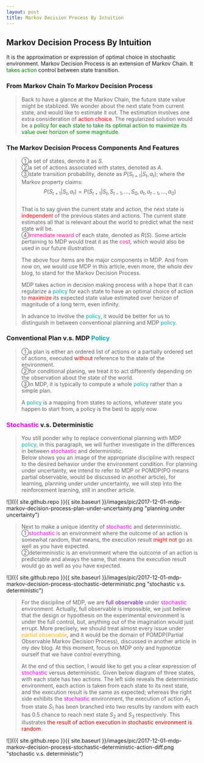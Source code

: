 ```yaml
---
layout: post
title: Markov Decision Process By Intuition
---
```


## Markov Decision Process By Intuition
<p class="message">
It is the approximation or expression of optimal choice in stochastic environment.  Markov Decision Process is an extension of Markov Chain.  It <font color="green">takes action</font> control between state transition.
</p>

### From Markov Chain To Markov Decision Process
>Back to have a glance at the Markov Chain, the future state value might be stablized.  We wonder about the next state from current state, and would like to estimate it out.  The estimation involves one extra consideration of <font color="red">action choice</font>.  The regularized solution would be a <font color="green">policy for each state to take its optimal action to maximize its value over horizon of some magnitude</font>.  

### The Markov Decision Process Components And Features
>&#10112;a set of states, denote it as $S$.  
>&#10113;a set of actions associated with states, denoted as $A$.  
>&#10114;state transition probability, denote as $P(S_{t+1}\left|S_t\right.,a_t)$; where the Markov property claims:  
$$P(S_{t+1}\left|S_t\right.,a_t)=P(S_{t+1}\left|S_t\right.,S_{t-1},\dots,S_0,a_t,a_{t-1},\dots,a_0)$$  
>That is to say given the current state and action, the next state is <font color="red">independent</font> of the previous states and actions.  The current state estimates all that is relevant about the world to predict what the next state will be.  
>&#10115;<font color="deeppink">immediate reward</font> of each state, denoted as $R(S)$.  Some article pertaining to MDP would treat it as the <font color="deeppink">cost</font>, which would also be used in our future illustration.  
>
>The above four items are the major components in MDP.  And from now on, we would use MDP in this article, even more, the whole dev blog, to stand for the Markov Decision Process.  
>
>MDP takes action in decision making process with a hope that it can regularize a <font color="#00ADAD">policy</font> for each state to have an optimal choice of action to <font color="red">maximize</font> its expected state value estimated over herizon of magnitude of a long term, even infinity.    
>
>In advance to involve the <font color="#00ADAD">policy</font>, it would be better for us to distinguish in between conventional planning and MDP <font color="#00ADAD">policy</font>.  

### Conventional Plan v.s. MDP <font color="#00ADAD">Policy</font>
>&#10112;a plan is either an ordered list of actions or a partially ordered set of actions, executed <font color="red">without</font> reference to the state of the environment.  
>&#10113;for conditional planing, we treat it to act differently depending on the observation about the state of the world.  
>&#10114;in MDP, it is typically to compute a whole <font color="#00ADAD">policy</font> rather than a simple plan.  
>
>A <font color="#00ADAD">policy</font> is a mapping from states to actions, whatever state you happen to start from, a policy is the best to apply now.

### <font color="#EB00EB">Stochastic</font> v.s. Deterministic
>You still ponder why to replace conventional planning with MDP <font color="#00ADAD">policy</font>, in this paragraph, we will further investigate in the differences in between <font color="#EB00EB">stochastic</font> and deterministic.  
>Below shows you an image of the appropriate discipline with respect to the desired behavior under the environment condition.  For planning under uncertainty, we intend to refer to MDP or POMDP(PO means partial observable, would be discussed in another article), for learning, planning under under uncertainty, we will step into the reinforcement learning, still in another article.   

![]({{ site.github.repo }}{{ site.baseurl }}/images/pic/2017-12-01-mdp-markov-decision-process-plan-under-uncertainty.png "planning under uncertainty")

>Next to make a unique identity of <font color="#EB00EB">stochastic</font> and determninistic.  
>&#10112;<font color="#EB00EB">stochastic</font> is an environment where the outcome of an action is somewhat random, that means, the execution result <font color="red">might not</font> go as well as you have expected.  
>&#10113;determninistic is an environment where the outcome of an action is predictable and always the same, that means the execution result would go as well as you have expected.  

![]({{ site.github.repo }}{{ site.baseurl }}/images/pic/2017-12-01-mdp-markov-decision-process-stochastic-deterministic.png "stochastic v.s. deterministic")

>For the discipline of MDP, we are <font color="#6100A8">full observable</font> under <font color="#EB00EB">stochastic</font> environment.  Actually, full observable is impossible, we just believe that the design or hypothesis on the experimental environment is under the full control, but, anything out of the imagination would just errupt.  More precisely, we should treat almost every issue under <font color="#FFAC12">partial observable</font>, and it would be the domain of POMDP(Partial Observable Markov Decision Process), discussed in another article in my dev blog.  At this moment, focus on MDP only and hypnotize ourself that we have control everything.  
>
>At the end of this section, I would like to get you a clear expression of <font color="#EB00EB">stochastic</font> versus deterministic.  Given below diagram of three states, with each state has two actions. The left side reveals the deterministic environment, each action is taken from each state to its next state, and the execution result is the same as expected; whereas the right side exhibits the <font color="#EB00EB">stochastic</font> environment, the execution of action $A_1$ from state $S_1$ has been branched into two results by random with each has $0.5$ chance to reach next state $S_2$ and $S_3$ respectively.  This illustrates <font color="#C20000">the result of action execution in stochastic environment is random</font>.  

![]({{ site.github.repo }}{{ site.baseurl }}/images/pic/2017-12-01-mdp-markov-decision-process-stochastic-deterministic-action-diff.png "stochastic v.s. deterministic")

<!-- Notes -->
<!-- <font color="#00ADAD">policy</font> -->
<!-- <font color="#6100A8">full observable</font> -->
<!-- <font color="#FFAC12">partial observable</font> -->
<!-- <font color="#EB00EB">stochastic</font> -->
<!-- <font color="#C20000">conclusion, finding</font> -->